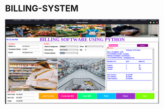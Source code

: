 # BILLING-SYSTEM

![Screenshot](https://github.com/GauravBarve3000/BILLING-SYSTEM/blob/main/Screenshot/Final_UI.png)

